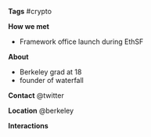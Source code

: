 **Tags**
#crypto 

**How we met**
- Framework office launch during EthSF

**About**
- Berkeley grad at 18
- founder of waterfall

**Contact**
@twitter

**Location**
@berkeley

**Interactions**